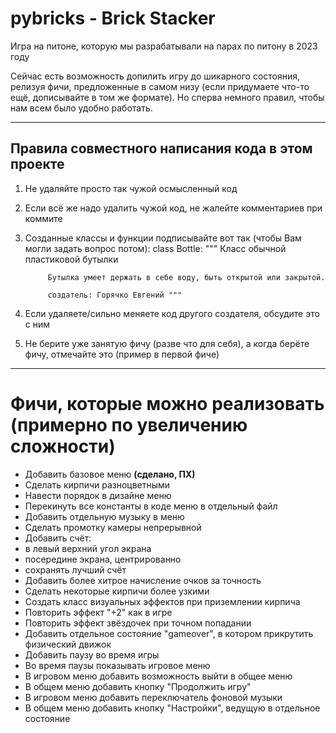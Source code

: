 # pybricks - Brick Stacker
Игра на питоне, которую мы разрабатывали на парах по питону в 2023 году

Сейчас есть возможность допилить игру до шикарного состояния, релизуя фичи, предложенные в самом низу (если придумаете что-то ещё, дописывайте в том же формате). Но сперва немного правил, чтобы нам всем было удобно работать.

---

## Правила совместного написания кода в этом проекте

1. Не удаляйте просто так чужой осмысленный код
2. Если всё же надо удалить чужой код, не жалейте комментариев при коммите
3. Созданные классы и функции подписывайте вот так (чтобы Вам могли задать вопрос потом):
        class Bottle:
           """ Класс обычной пластиковой бутылки
        
            Бутылка умеет держать в себе воду, быть открытой или закрытой.
        
            создатель: Горячко Евгений """
4. Если удаляете/сильно меняете код другого создателя, обсудите это с ним
5. Не берите уже занятую фичу (разве что для себя), а когда берёте фичу, отмечайте это (пример в первой фиче)

---

# Фичи, которые можно реализовать (примерно по увеличению сложности)

* Добавить базовое меню **(сделано, ПХ)**
* Сделать кирпичи разноцветными
* Навести порядок в дизайне меню
* Перекинуть все константы в коде меню в отдельный файл
* Добавить отдельную музыку в меню
* Сделать промотку камеры непрерывной
* Добавить счёт:
*   в левый верхний угол экрана
*   посередине экрана, центрированно
*   сохранять лучший счёт
* Добавить более хитрое начисление очков за точность
* Сделать некоторые кирпичи более узкими
* Создать класс визуальных эффектов при приземлении кирпича
* Повторить эффект "+2" как в игре
* Повторить эффект звёздочек при точном попадании
* Добавить отдельное состояние "gameover", в котором прикрутить физический движок
* Добавить паузу во время игры
*   Во время паузы показывать игровое меню
*   В игровом меню добавить возможность выйти в общее меню
*   В общем меню добавить кнопку "Продолжить игру"
*   В игровом меню добавить переключатель фоновой музыки
* В общем меню добавить кнопку "Настройки", ведущую в отдельное состояние
